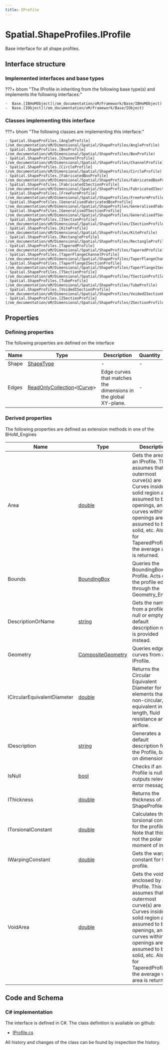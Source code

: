 ```yaml
---
title: IProfile
---
```


# Spatial.ShapeProfiles.IProfile

Base interface for all shape profiles.

## Interface structure

### Implemented interfaces and base types

???+ bhom "The IProfile in inheriting from the following base type(s) and implements the following interfaces:"

    -  Base.[IBHoMObject](/om_documentation/oM/Framework/Base/IBHoMObject)
    -  Base.[IObject](/om_documentation/oM/Framework/Base/IObject)


### Classes implementing this interface

???+ bhom "The following classes are implementing this interface:"

    - Spatial.ShapeProfiles.[AngleProfile](/om_documentation/oM/Dimensional/Spatial/ShapeProfiles/AngleProfile)
    - Spatial.ShapeProfiles.[BoxProfile](/om_documentation/oM/Dimensional/Spatial/ShapeProfiles/BoxProfile)
    - Spatial.ShapeProfiles.[ChannelProfile](/om_documentation/oM/Dimensional/Spatial/ShapeProfiles/ChannelProfile)
    - Spatial.ShapeProfiles.[CircleProfile](/om_documentation/oM/Dimensional/Spatial/ShapeProfiles/CircleProfile)
    - Spatial.ShapeProfiles.[FabricatedBoxProfile](/om_documentation/oM/Dimensional/Spatial/ShapeProfiles/FabricatedBoxProfile)
    - Spatial.ShapeProfiles.[FabricatedISectionProfile](/om_documentation/oM/Dimensional/Spatial/ShapeProfiles/FabricatedISectionProfile)
    - Spatial.ShapeProfiles.[FreeFormProfile](/om_documentation/oM/Dimensional/Spatial/ShapeProfiles/FreeFormProfile)
    - Spatial.ShapeProfiles.[GeneralisedFabricatedBoxProfile](/om_documentation/oM/Dimensional/Spatial/ShapeProfiles/GeneralisedFabricatedBoxProfile)
    - Spatial.ShapeProfiles.[GeneralisedTSectionProfile](/om_documentation/oM/Dimensional/Spatial/ShapeProfiles/GeneralisedTSectionProfile)
    - Spatial.ShapeProfiles.[ISectionProfile](/om_documentation/oM/Dimensional/Spatial/ShapeProfiles/ISectionProfile)
    - Spatial.ShapeProfiles.[KiteProfile](/om_documentation/oM/Dimensional/Spatial/ShapeProfiles/KiteProfile)
    - Spatial.ShapeProfiles.[RectangleProfile](/om_documentation/oM/Dimensional/Spatial/ShapeProfiles/RectangleProfile)
    - Spatial.ShapeProfiles.[TaperedProfile](/om_documentation/oM/Dimensional/Spatial/ShapeProfiles/TaperedProfile)
    - Spatial.ShapeProfiles.[TaperFlangeChannelProfile](/om_documentation/oM/Dimensional/Spatial/ShapeProfiles/TaperFlangeChannelProfile)
    - Spatial.ShapeProfiles.[TaperFlangeISectionProfile](/om_documentation/oM/Dimensional/Spatial/ShapeProfiles/TaperFlangeISectionProfile)
    - Spatial.ShapeProfiles.[TSectionProfile](/om_documentation/oM/Dimensional/Spatial/ShapeProfiles/TSectionProfile)
    - Spatial.ShapeProfiles.[TubeProfile](/om_documentation/oM/Dimensional/Spatial/ShapeProfiles/TubeProfile)
    - Spatial.ShapeProfiles.[VoidedISectionProfile](/om_documentation/oM/Dimensional/Spatial/ShapeProfiles/VoidedISectionProfile)
    - Spatial.ShapeProfiles.[ZSectionProfile](/om_documentation/oM/Dimensional/Spatial/ShapeProfiles/ZSectionProfile)


## Properties



### Defining properties

The following properties are defined on the interface

| Name             | Type             | Description      | Quantity         |
|------------------|------------------|------------------|------------------|
| Shape | [ShapeType](/om_documentation/oM/Dimensional/Spatial/ShapeProfiles/ShapeType) | - | - |
| Edges | [ReadOnlyCollection](https://learn.microsoft.com/en-us/dotnet/api/System.Collections.ObjectModel.ReadOnlyCollection-1?view=netstandard-2.0)&lt;[ICurve](/om_documentation/oM/Dimensional/Geometry/ICurve)&gt; | Edge curves that matches the dimensions in the global XY-plane. | - |


### Derived properties

The following properties are defined as extension methods in one of the BHoM_Engines

| Name             | Type             | Description      | Quantity         | Engine           |
|------------------|------------------|------------------|------------------|------------------|
| Area | [double](https://learn.microsoft.com/en-us/dotnet/api/System.Double?view=netstandard-2.0) | Gets the area of an IProfile. This assumes that the outermost curve(s) are solid. Curves inside a solid region are assumed to be openings, and curves within openings are assumed to be solid, etc. Also, for TaperedProfiles, the average area is returned. | [Area](/om_documentation/oM/Dimensional/Quantities/Attributes/Area) [m²] | Spatial_Engine |
| Bounds | [BoundingBox](/om_documentation/oM/Dimensional/Geometry/BoundingBox) | Queries the BoundingBox of a Profile. Acts on the profile edges through the Geometry_Engine. | - | Spatial_Engine |
| DescriptionOrName | [string](https://learn.microsoft.com/en-us/dotnet/api/System.String?view=netstandard-2.0) | Gets the name from a profile. If null or empty, a default description name is provided instead. | - | Structure_Engine |
| Geometry | [CompositeGeometry](/om_documentation/oM/Dimensional/Geometry/CompositeGeometry) | Queries edge curves from an IProfile. | - | Spatial_Engine |
| ICircularEquivalentDiameter | [double](https://learn.microsoft.com/en-us/dotnet/api/System.Double?view=netstandard-2.0) | Returns the Circular Equivalent Diameter for elements that are non-circular, equivalent in length, fluid resistance and airflow. | - | MEP_Engine |
| IDescription | [string](https://learn.microsoft.com/en-us/dotnet/api/System.String?view=netstandard-2.0) | Generates a default description for the Profile, based on dimensions. | - | Structure_Engine |
| IsNull | [bool](https://learn.microsoft.com/en-us/dotnet/api/System.Boolean?view=netstandard-2.0) | Checks if an Profile is null and outputs relevant error message. | - | Spatial_Engine |
| IThickness | [double](https://learn.microsoft.com/en-us/dotnet/api/System.Double?view=netstandard-2.0) | Returns the thickness of a ShapeProfile. | [Length](/om_documentation/oM/Dimensional/Quantities/Attributes/Length) [m] | Spatial_Engine |
| ITorsionalConstant | [double](https://learn.microsoft.com/en-us/dotnet/api/System.Double?view=netstandard-2.0) | Calculates the torsional constant for the profile. Note that this is not the polar moment of inertia. | [TorsionConstant](/om_documentation/oM/Dimensional/Quantities/Attributes/TorsionConstant) [m⁴] | Structure_Engine |
| IWarpingConstant | [double](https://learn.microsoft.com/en-us/dotnet/api/System.Double?view=netstandard-2.0) | Gets the warping constant for the profile. | [WarpingConstant](/om_documentation/oM/Dimensional/Quantities/Attributes/WarpingConstant) [m⁶] | Structure_Engine |
| VoidArea | [double](https://learn.microsoft.com/en-us/dotnet/api/System.Double?view=netstandard-2.0) | Gets the void area enclosed by an IProfile. This assumes that the outermost curve(s) are solid. Curves inside a solid region are assumed to be openings, and curves within openings are assumed to be solid, etc. Also, for TaperedProfiles, the average void area is returned. | [Area](/om_documentation/oM/Dimensional/Quantities/Attributes/Area) [m²] | Spatial_Engine |


## Code and Schema

### C# implementation

The interface is defined in C#. The class definition is available on github:

- [IProfile.cs](https://github.com/BHoM/BHoM/blob/develop/Spatial_oM/ShapeProfiles\IProfile.cs)

All history and changes of the class can be found by inspection the history.
